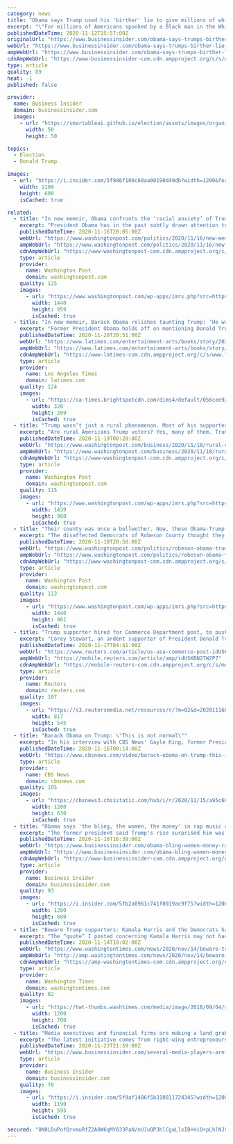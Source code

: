 ```yaml
---
category: news
title: "Obama says Trump used his 'birther' lie to give millions of white Americans 'spooked' by a Black president an 'elixir for their racial anxiety'"
excerpt: "\"For millions of Americans spooked by a Black man in the White House, he promised an elixir for their racial anxiety,\" Obama writes of Trump."
publishedDateTime: 2020-11-12T15:57:00Z
originalUrl: "https://www.businessinsider.com/obama-says-trumps-birther-lie-weaponized-white-americans-racism-2020-11"
webUrl: "https://www.businessinsider.com/obama-says-trumps-birther-lie-weaponized-white-americans-racism-2020-11"
ampWebUrl: "https://www.businessinsider.com/obama-says-trumps-birther-lie-weaponized-white-americans-racism-2020-11?amp"
cdnAmpWebUrl: "https://www-businessinsider-com.cdn.ampproject.org/c/s/www.businessinsider.com/obama-says-trumps-birther-lie-weaponized-white-americans-racism-2020-11?amp"
type: article
quality: 89
heat: -1
published: false

provider:
  name: Business Insider
  domain: businessinsider.com
  images:
    - url: "https://smartableai.github.io/election/assets/images/organizations/businessinsider.com-50x50.jpg"
      width: 50
      height: 50

topics:
  - Election
  - Donald Trump

images:
  - url: "https://i.insider.com/5f986f100c60aa00190d49db?width=1200&format=jpeg"
    width: 1200
    height: 600
    isCached: true

related:
  - title: "In new memoir, Obama confronts the ‘racial anxiety’ of Trump supporters"
    excerpt: "President Obama has in the past subtly drawn attention to the racial resentment his successor peddles. One notable example was Obama appearing to endorse a Post op-ed written by his former Black staffers criticizing Trump for telling Black American lawmakers critical of his administration to “go back” to wherever they came from."
    publishedDateTime: 2020-11-16T20:05:00Z
    webUrl: "https://www.washingtonpost.com/politics/2020/11/16/new-memoir-obama-confronts-racial-anxiety-trump-supporters/"
    ampWebUrl: "https://www.washingtonpost.com/politics/2020/11/16/new-memoir-obama-confronts-racial-anxiety-trump-supporters/?outputType=amp"
    cdnAmpWebUrl: "https://www-washingtonpost-com.cdn.ampproject.org/c/s/www.washingtonpost.com/politics/2020/11/16/new-memoir-obama-confronts-racial-anxiety-trump-supporters/?outputType=amp"
    type: article
    provider:
      name: Washington Post
      domain: washingtonpost.com
    quality: 125
    images:
      - url: "https://www.washingtonpost.com/wp-apps/imrs.php?src=https://arc-anglerfish-washpost-prod-washpost.s3.amazonaws.com/public/SDYORXA5PQI6XLKTJQP5USMQPU.jpg&w=1440"
        width: 1440
        height: 959
        isCached: true
  - title: "In new memoir, Barack Obama relishes taunting Trump: ‘He was a spectacle’"
    excerpt: "Former President Obama holds off on mentioning Donald Trump until the end of his new memoir, \"A Promised Land.\" But his thoughts are worth the wait."
    publishedDateTime: 2020-11-20T20:51:00Z
    webUrl: "https://www.latimes.com/entertainment-arts/books/story/2020-11-20/obama-trump-book-white-house-correspondents-dinner"
    ampWebUrl: "https://www.latimes.com/entertainment-arts/books/story/2020-11-20/obama-trump-book-white-house-correspondents-dinner?_amp=true"
    cdnAmpWebUrl: "https://www-latimes-com.cdn.ampproject.org/c/s/www.latimes.com/entertainment-arts/books/story/2020-11-20/obama-trump-book-white-house-correspondents-dinner?_amp=true"
    type: article
    provider:
      name: Los Angeles Times
      domain: latimes.com
    quality: 124
    images:
      - url: "https://ca-times.brightspotcdn.com/dims4/default/056cee9/2147483647/strip/true/crop/2000x1306+0+421/resize/320x209!/quality/90/?url=https%3A%2F%2Fcalifornia-times-brightspot.s3.amazonaws.com%2Fff%2F2c%2Fdedf568e4af087cab5f0a5c76f32%2Fla-ca-bk-a-promised-land-barack-obama-183.JPG"
        width: 320
        height: 209
        isCached: true
  - title: "Trump wasn’t just a rural phenomenon. Most of his supporters come from cities and suburbs."
    excerpt: "Are rural Americans Trump voters? Yes, many of them. Trump voters outnumber voters who supported Joe Biden 2 to 1 in rural counties. But are all Trump voters rural? Absolutely not. Voters in rural America accounted for less than a fifth of all votes cast for him."
    publishedDateTime: 2020-11-19T00:28:00Z
    webUrl: "https://www.washingtonpost.com/business/2020/11/18/rural-city-trump-voters/"
    ampWebUrl: "https://www.washingtonpost.com/business/2020/11/18/rural-city-trump-voters/?outputType=amp"
    cdnAmpWebUrl: "https://www-washingtonpost-com.cdn.ampproject.org/c/s/www.washingtonpost.com/business/2020/11/18/rural-city-trump-voters/?outputType=amp"
    type: article
    provider:
      name: Washington Post
      domain: washingtonpost.com
    quality: 115
    images:
      - url: "https://www.washingtonpost.com/wp-apps/imrs.php?src=https://arc-anglerfish-washpost-prod-washpost.s3.amazonaws.com/public/JTWKQIEDW4I6TNMF4NVRNJJRVI.jpg&w=1440"
        width: 1439
        height: 960
        isCached: true
  - title: "Their county was once a bellwether. Now, these Obama-Trump voters wonder what the future holds."
    excerpt: "The disaffected Democrats of Robeson County thought they had again foretold the country's future. On election night, they gathered at a local pizza shop with big wigs from the Republican National Committee who came to this swing county in this swing state to divine the winner in the contest between President Trump and former vice president Joe Biden."
    publishedDateTime: 2020-11-10T20:58:00Z
    webUrl: "https://www.washingtonpost.com/politics/robeson-obama-trump-voters/2020/11/09/17b83d4e-2272-11eb-a381-7400aa2eda00_story.html"
    ampWebUrl: "https://www.washingtonpost.com/politics/robeson-obama-trump-voters/2020/11/09/17b83d4e-2272-11eb-a381-7400aa2eda00_story.html?outputType=amp"
    cdnAmpWebUrl: "https://www-washingtonpost-com.cdn.ampproject.org/c/s/www.washingtonpost.com/politics/robeson-obama-trump-voters/2020/11/09/17b83d4e-2272-11eb-a381-7400aa2eda00_story.html?outputType=amp"
    type: article
    provider:
      name: Washington Post
      domain: washingtonpost.com
    quality: 113
    images:
      - url: "https://www.washingtonpost.com/wp-apps/imrs.php?src=https://arc-anglerfish-washpost-prod-washpost.s3.amazonaws.com/public/E66MXIRC34I6XHCKBXDCILCICQ.jpg&w=1440"
        width: 1440
        height: 961
        isCached: true
  - title: "Trump supporter hired for Commerce Department post, to push hardline China policies until January: sources"
    excerpt: "Corey Stewart, an ardent supporter of President Donald Trump, has been named to a newly created senior post at the U.S. Department of Commerce, where he can help push through hardline policies on China before the end of the administration,"
    publishedDateTime: 2020-11-17T04:41:00Z
    webUrl: "https://www.reuters.com/article/us-usa-commerce-post-idUSKBN27W2P7"
    ampWebUrl: "https://mobile.reuters.com/article/amp/idUSKBN27W2P7"
    cdnAmpWebUrl: "https://mobile-reuters-com.cdn.ampproject.org/c/s/mobile.reuters.com/article/amp/idUSKBN27W2P7"
    type: article
    provider:
      name: Reuters
      domain: reuters.com
    quality: 107
    images:
      - url: "https://s3.reutersmedia.net/resources/r/?m=02&d=20201116&t=2&i=1541407697&w=&fh=545px&fw=&ll=&pl=&sq=&r=LYNXMPEGAF1HK"
        width: 817
        height: 545
        isCached: true
  - title: "Barack Obama on Trump: \"This is not normal\""
    excerpt: "In his interview with CBS News' Gayle King, former President Barack Obama comments on Election 2020, and President Donald Trump's allegations, without evidence, that his election loss was due to fraud."
    publishedDateTime: 2020-11-16T00:14:00Z
    webUrl: "https://www.cbsnews.com/video/barack-obama-on-trump-this-is-not-normal/"
    type: article
    provider:
      name: CBS News
      domain: cbsnews.com
    quality: 105
    images:
      - url: "https://cbsnews3.cbsistatic.com/hub/i/r/2020/11/15/a95c601d-ee80-4f64-a4fb-a5f7e5d7ba46/thumbnail/1200x630/339301e5a15b8b557ecccc191db80c77/1115-sunmo-obama-normal-588504-640x360.jpg"
        width: 1200
        height: 630
        isCached: true
  - title: "Obama says 'the bling, the women, the money' in rap music could explain Trump's increased appeal to some rappers and Black male voters"
    excerpt: "The former president said Trump's rise surprised him was because \"I don't watch a lot of TV. I certainly don't watch reality shows.\""
    publishedDateTime: 2020-11-16T16:39:00Z
    webUrl: "https://www.businessinsider.com/obama-bling-women-money-rap-quote-trump-black-voters-atlantic-2020-11"
    ampWebUrl: "https://www.businessinsider.com/obama-bling-women-money-rap-quote-trump-black-voters-atlantic-2020-11?amp"
    cdnAmpWebUrl: "https://www-businessinsider-com.cdn.ampproject.org/c/s/www.businessinsider.com/obama-bling-women-money-rap-quote-trump-black-voters-atlantic-2020-11?amp"
    type: article
    provider:
      name: Business Insider
      domain: businessinsider.com
    quality: 93
    images:
      - url: "https://i.insider.com/5fb2a0961c741f0019ac9f75?width=1200&format=jpeg"
        width: 1200
        height: 600
        isCached: true
  - title: "Beware Trump supporters: Kamala Harris and the Democrats have a list, and that's a fact"
    excerpt: "The “quote” I posted concerning Kamala Harris may not have been accurate. But all these other comments are. And here’s something else that is entirely true, Sen. Harris’ silence."
    publishedDateTime: 2020-11-14T18:02:00Z
    webUrl: "https://www.washingtontimes.com/news/2020/nov/14/beware-trump-supporters-kamala-harris-and-the-demo/"
    ampWebUrl: "http://amp.washingtontimes.com/news/2020/nov/14/beware-trump-supporters-kamala-harris-and-the-demo/"
    cdnAmpWebUrl: "https://amp-washingtontimes-com.cdn.ampproject.org/c/amp.washingtontimes.com/news/2020/nov/14/beware-trump-supporters-kamala-harris-and-the-demo/"
    type: article
    provider:
      name: Washington Times
      domain: washingtontimes.com
    quality: 82
    images:
      - url: "https://twt-thumbs.washtimes.com/media/image/2018/09/04/senate_supreme_court_99507_c0-228-5472-3420_s1200x700.jpg?f89739662670662341638fe34403095f75f3e118"
        width: 1200
        height: 700
        isCached: true
  - title: "Media executives and financial firms are making a land grab for Fox News viewers and Trump supporters, and a new player just entered the race"
    excerpt: "The latest initiative comes from right-wing entrepreneurs including John Cardillo."
    publishedDateTime: 2020-11-23T21:59:00Z
    webUrl: "https://www.businessinsider.com/several-media-players-are-chasing-trump-supporters-2020-11"
    type: article
    provider:
      name: Business Insider
      domain: businessinsider.com
    quality: 70
    images:
      - url: "https://i.insider.com/5f9af1486f5b310011724345?width=1200&format=jpeg"
        width: 1190
        height: 595
        isCached: true

secured: "8N0LDuPofQrvmuRfZ2A8W6qMY033PaN/nUJuQP3hlCgaLlxIB+HiQ+pLhlNJViXum4yv9HNbhV0JcJWg0L5s9HpIb2avGJ4bcq0I/K7RSDAqZ0S/tny7uC3HB8hHZGwl+ZDm8EuiFtAXDe16+H2H0cJPXIubEbNnJlq36sM8QDKm1Gh//Ci5zNjGjvR6Ymkt1HKBeziszNV6UHG7PvFj/buRt9OJ2YMSdeuH/geJu5JKENufbHBJjUSfzRFZPLlvLgGnB1yQAe17epXI1rhOyK8N2e1FdAOcVIl2S0BQFZZgd4D9JEFiKNZ1FExBDN2wzULPKzekJe/cznzEtkweNWT3gw2OBGyUCeeIZyeJiG0=;85dkhqzhmjQtDFsDrpYpFw=="
---
```


